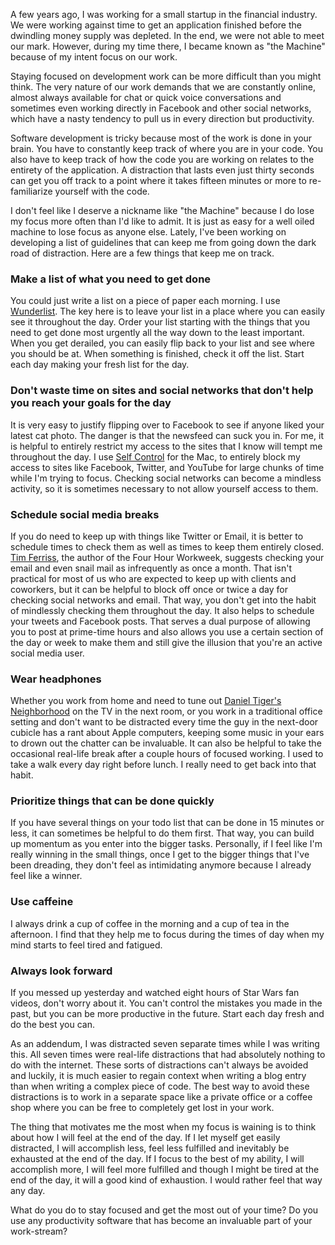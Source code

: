 A few years ago, I was working for a small startup in the financial industry. We were working against time to get an application finished before the dwindling money supply was depleted. In the end, we were not able to meet our mark. However, during my time there, I became known as "the Machine" because of my intent focus on our work.

<!-- more -->

Staying focused on development work can be more difficult than you might think. The very nature of our work demands that we are constantly online, almost always available for chat or quick voice conversations and sometimes even working directly in Facebook and other social networks, which have a nasty tendency to pull us in every direction but productivity.

Software development is tricky because most of the work is done in your brain. You have to constantly keep track of where you are in your code. You also have to keep track of how the code you are working on relates to the entirety of the application. A distraction that lasts even just thirty seconds can get you off track to a point where it takes fifteen minutes or more to re-familiarize yourself with the code. 

I don't feel like I deserve a nickname like "the Machine" because I do lose my focus more often than I'd like to admit. It is just as easy for a well oiled machine to lose focus as anyone else. Lately, I've been working on developing a list of guidelines that can keep me from going down the dark road of distraction. Here are a few things that keep me on track.

### Make a list of what you need to get done

You could just write a list on a piece of paper each morning. I use [Wunderlist](http://wunderlist.com). The key here is to leave your list in a place where you can easily see it throughout the day. Order your list starting with the things that you need to get done most urgently all the way down to the least important. When you get derailed, you can easily flip back to your list and see where you should be at. When something is finished, check it off the list. Start each day making your fresh list for the day.

### Don't waste time on sites and social networks that don't help you reach your goals for the day

It is very easy to justify flipping over to Facebook to see if anyone liked your latest cat photo. The danger is that the newsfeed can suck you in. For me, it is helpful to entirely restrict my access to the sites that I know will tempt me throughout the day. I use [Self Control](http://selfcontrolapp.com/) for the Mac, to entirely block my access to sites like Facebook, Twitter, and YouTube for large chunks of time while I'm trying to focus. Checking social networks can become a mindless activity, so it is sometimes necessary to not allow yourself access to them.

### Schedule social media breaks

If you do need to keep up with things like Twitter or Email, it is better to schedule times to check them as well as times to keep them entirely closed. <a href="http://www.fourhourworkweek.com/blog/">Tim Ferriss</a>, the author of the Four Hour Workweek, suggests checking your email and even snail mail as infrequently as once a month. That isn't practical for most of us who are expected to keep up with clients and coworkers, but it can be helpful to block off once or twice a day for checking social networks and email. That way, you don't get into the habit of mindlessly checking them throughout the day. It also helps to schedule your tweets and Facebook posts. That serves a dual purpose of allowing you to post at prime-time hours and also allows you use a certain section of the day or week to make them and still give the illusion that you're an active social media user.

### Wear headphones

Whether you work from home and need to tune out [Daniel Tiger's Neighborhood](http://pbskids.org/daniel/) on the TV in the next room, or you work in a traditional office setting and don't want to be distracted every time the guy in the next-door cubicle has a rant about Apple computers, keeping some music in your ears to drown out the chatter can be invaluable. It can also be helpful to take the occasional real-life break after a couple hours of focused working. I used to take a walk every day right before lunch. I really need to get back into that habit.

### Prioritize things that can be done quickly

If you have several things on your todo list that can be done in 15 minutes or less, it can sometimes be helpful to do them first. That way, you can build up momentum as you enter into the bigger tasks. Personally, if I feel like I'm really winning in the small things, once I get to the bigger things that I've been dreading, they don't feel as intimidating anymore because I already feel like a winner.

### Use caffeine

I always drink a cup of coffee in the morning and a cup of tea in the afternoon. I find that they help me to focus during the times of day when my mind starts to feel tired and fatigued.

### Always look forward

If you messed up yesterday and watched eight hours of Star Wars fan videos, don't worry about it. You can't control the mistakes you made in the past, but you can be more productive in the future. Start each day fresh and do the best you can.

As an addendum, I was distracted seven separate times while I was writing this. All seven times were real-life distractions that had absolutely nothing to do with the internet. These sorts of distractions can't always be avoided and luckily, it is much easier to regain context when writing a blog entry than when writing a complex piece of code. The best way to avoid these distractions is to work in a separate space like a private office or a coffee shop where you can be free to completely get lost in your work.

The thing that motivates me the most when my focus is waining is to think about how I will feel at the end of the day. If I let myself get easily distracted, I will accomplish less, feel less fulfilled and inevitably be exhausted at the end of the day. If I focus to the best of my ability, I will accomplish more, I will feel more fulfilled and though I might be tired at the end of the day, it will a good kind of exhaustion. I would rather feel that way any day.

What do you do to stay focused and get the most out of your time? Do you use any productivity software that has become an invaluable part of your work-stream?